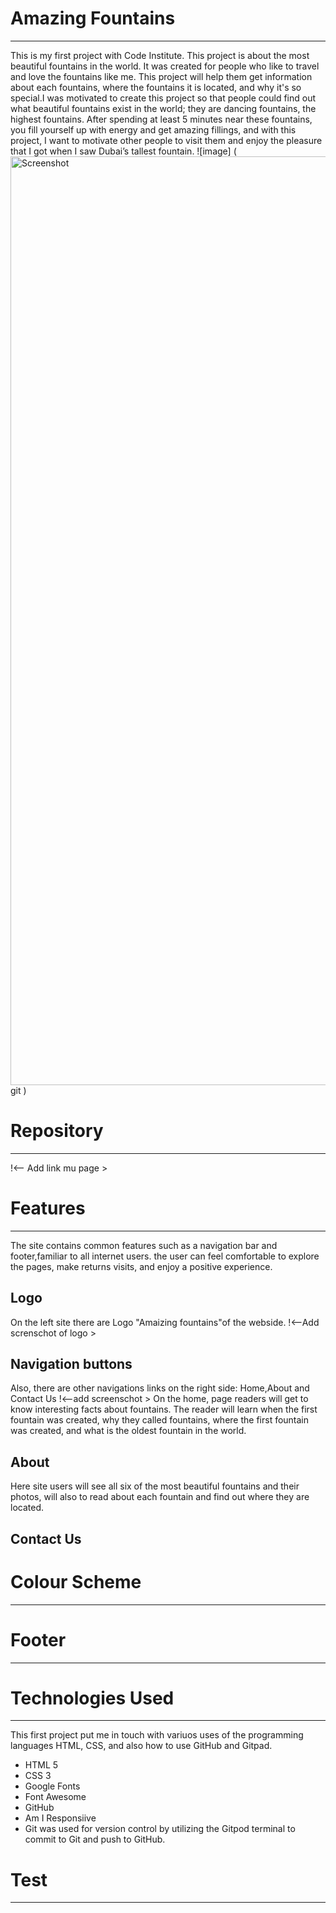 # Amazing Fountains
***
This is my first project with Code Institute. This project is about the most beautiful fountains in the world. It was created for people who like to travel and love the fountains like me. This project will help them get information about each fountains, where the fountains it is located, and why it's so special.I was motivated to create this project so that people could find out what beautiful fountains exist in the world; they are dancing fountains, the highest fountains. After spending at least 5 minutes near these fountains, you fill yourself up with energy and get amazing fillings, and with this project, I want to motivate other people to visit them and enjoy the pleasure that I got when I saw Dubai’s tallest fountain.
![image]
(<img width="1486" alt="Screenshot " src="https://user-images.githubusercontent.com/111147735/203305763-ce072e93-10a0-485b-99ca-02e063045771.png">git
)
# Repository 
***
!<-- Add link mu page >
# Features 
***
The site contains common features such as a navigation bar and footer,familiar to all internet users. the user can feel comfortable to explore the pages, make returns visits, and enjoy a positive experience.
## Logo 
On the left site there are Logo "Amaizing fountains"of the webside.
!<--Add screnschot of logo >
## Navigation buttons
Also, there are other navigations links on the right side: Home,About and Contact Us
!<--add screenschot >
On the home, page readers will get to know interesting facts about fountains. The reader will learn when the first fountain was created, why they called fountains, where the first fountain was created, and what is the oldest fountain in the world.
## About 
Here site users will see all six of the most beautiful fountains and their photos, will also  to read about each fountain and find out  where they are   located.
## Contact Us
# Colour Scheme 
***
# Footer
***


# Technologies Used 
***
This first project put me in touch with variuos uses of the programming languages HTML, CSS, and also how to use GitHub and Gitpad.
* HTML 5
* CSS 3
* Google Fonts
* Font Awesome
* GitHub
* Am I Responsiive
* Git was used for version control by utilizing the Gitpod terminal to commit to Git and push to GitHub. 


# Test 
***



